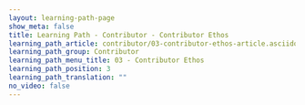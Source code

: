 ```yaml
---
layout: learning-path-page
show_meta: false
title: Learning Path - Contributor - Contributor Ethos
learning_path_article: contributor/03-contributor-ethos-article.asciidoc
learning_path_group: Contributor
learning_path_menu_title: 03 - Contributor Ethos
learning_path_position: 3
learning_path_translation: ""
no_video: false
---
```

<!--- This file autogenerated from https://github.com/InnerSourceCommons/InnerSourceLearningPath/blob/master/scripts/generate_learning_path_markdown.js -->